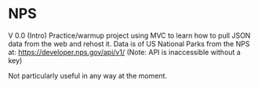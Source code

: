 # NPS
V 0.0 (Intro)
Practice/warmup project using MVC to learn how to pull JSON data from the web and rehost it.
Data is of US National Parks from the NPS at: https://developer.nps.gov/api/v1/
(Note: API is inaccessible without a key)

Not particularly useful in any way at the moment.
